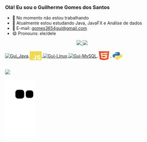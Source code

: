 ### Olá! Eu sou o Guilherme Gomes dos Santos


- 🔭 No momento não estou trabalhando
- 🌱 Atualmente estou estudando Java, JavaFX e Análise de dados
- 📧 E-mail: gomes3654gui@gmail.com
- 😄 Pronouns: ele/dele
<div align="center">
  <a href="https://github.com/GuilhermeGomesDosSantos">
  <img height="180em" src="https://github-readme-stats.vercel.app/api?username=GuilhermeGomesDosSantos&show_icons=true&theme=dracula&include_all_commits=true&count_private=true"/>
  <img height="180em" src="https://github-readme-stats.vercel.app/api/top-langs/?username=GuilhermeGomesDosSantos&layout=compact&langs_count=7&theme=dracula"/>
</div>
  <div style="display: inline_block"><br>
    
  <img align="center" alt="Gui_Java" height="30" width="40" src="https://cdn.jsdelivr.net/gh/devicons/devicon/icons/java/java-original-wordmark.svg" />
  <img align="center" alt="Gui-Js" height="30" width="40" src="https://raw.githubusercontent.com/devicons/devicon/master/icons/javascript/javascript-plain.svg">
  <img align="center" alt="Gui-Linux" height="30" widht="40" src="https://cdn.jsdelivr.net/gh/devicons/devicon/icons/linux/linux-original.svg" />
  <img align="center" alt="Gui-MySQL" height="30" widht="40" src="https://cdn.jsdelivr.net/gh/devicons/devicon/icons/mysql/mysql-plain.svg" />
  <img align="center" alt="Gui-HTML" height="30" width="40" src="https://raw.githubusercontent.com/devicons/devicon/master/icons/html5/html5-original.svg">
  <img align="center" alt="Gui-Python" height="30" width="40" src="https://raw.githubusercontent.com/devicons/devicon/master/icons/python/python-original.svg">
</div>
 
 ##
 
<div> 
  <a href="https://instagram.com/_the_gds_" target="_blank"><img src="https://img.shields.io/badge/-Instagram-%23E4405F?style=for-the-badge&logo=instagram&logoColor=white" target="_blank"></a>
 
  ![Snake animation](https://github.com/rafaballerini/rafaballerini/blob/output/github-contribution-grid-snake.svg)
</div>

